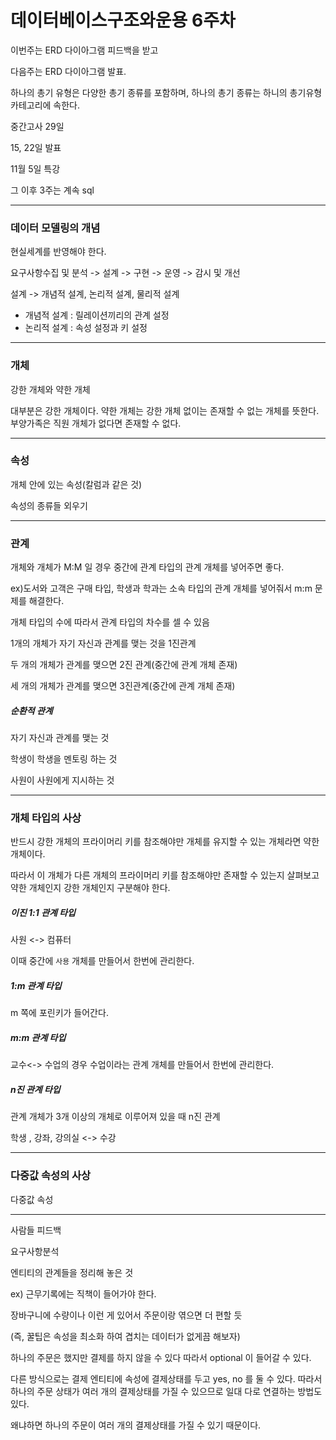 # 데이터베이스구조와운용 6주차



이번주는 ERD 다이아그램 피드백을 받고

다음주는 ERD 다이아그램 발표.

하나의 총기 유형은 다양한 총기 종류를 포함하며, 하나의 총기 종류는 하니의 총기유형 카테고리에 속한다. 



중간고사 29일

15, 22일 발표

11월 5일 특강



그 이후 3주는 계속 sql



<HR>



### 데이터 모델링의 개념



현실세계를 반영해야 한다.



요구사항수집 및 분석 -> 설계 -> 구현 -> 운영 -> 감시 및 개선



설계 -> 개념적 설계, 논리적 설계, 물리적 설계

- 개념적 설계 :  릴레이션끼리의 관계 설정
- 논리적 설계 : 속성 설정과 키 설정





<hr>

### 개체



강한 개체와 약한 개체



대부분은 강한 개체이다. 약한 개체는 강한 개체 없이는 존재할 수 없는 개체를 뜻한다. 부양가족은 직원 개체가 없다면 존재할 수 없다.

<hr>

### 속성



개체 안에 있는 속성(칼럼과 같은 것)



속성의 종류들 외우기



<hr>

### 관계



개체와 개체가 M:M 일 경우 중간에 관계 타입의 관계 개체를 넣어주면 좋다.

ex)도서와 고객은 구매 타입, 학생과 학과는 소속 타입의 관계 개체를 넣어줘서 m:m 문제를 해결한다. 



개체 타입의 수에 따라서 관계 타입의 차수를 셀 수 있음

1개의 개체가 자기 자신과 관계를 맺는 것을 1진관계

두 개의 개체가 관계를 맺으면 2진 관계(중간에 관계 개체 존재)

세 개의 개체가 관계를 맺으면 3진관계(중간에 관계 개체 존재)



##### 순환적 관계



자기 자신과 관계를 맺는 것



학생이 학생을 멘토링 하는 것

사원이 사원에게 지시하는 것



<hr>



### 개체 타입의 사상



반드시 강한 개체의 프라이머리 키를 참조해야만 개체를 유지할 수 있는 개체라면 약한 개체이다.



따라서 이 개체가 다른 개체의 프라이머리 키를 참조해야만 존재할 수 있는지 살펴보고 약한 개체인지 강한 개체인지 구분해야 한다.



##### 이진 1:1 관계 타입

사원 <-> 컴퓨터



이때 중간에 `사용` 개체를 만들어서 한번에 관리한다.



##### 1:m 관계 타입

m 쪽에 포린키가 들어간다.



##### m:m 관계 타입



교수<-> 수업의 경우 수업이라는 관계 개체를 만들어서 한번에 관리한다.



##### n진 관계 타입



관계 개체가 3개 이상의 개체로 이루어져 있을 때 n진 관계



학생 , 강좌, 강의실 <-> 수강



<hr>

### 다중값 속성의 사상



다중값 속성



 

<hr>

사람들 피드백 





요구사항분석



엔티티의 관계들을 정리해 놓은 것

ex) 근무기록에는 직책이 들어가야 한다.



장바구니에 수량이나 이런 게 있어서 주문이랑 엮으면 더 편할 듯

(즉, 꿀팁은 속성을 최소화 하여 겹치는 데이터가 없게끔 해보자)





하나의 주문은 했지만 결제를 하지 않을 수 있다 따라서 optional 이 들어갈 수 있다.

다른 방식으로는 결제 엔티티에 속성에 결제상태를 두고 yes, no 를 둘 수 있다. 따라서 하나의 주문 상태가 여러 개의 결제상태를 가질 수 있으므로 일대 다로 연결하는 방법도 있다.

왜냐하면 하나의 주문이 여러 개의 결제상태를 가질 수 있기 때문이다.















